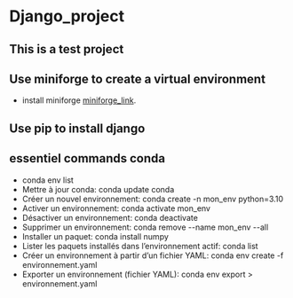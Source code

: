 # Django_project
## This is a test project
## Use miniforge to create a virtual environment
- install miniforge [miniforge_link](https://conda-forge.org/download/).
## Use pip to install django

## essentiel commands conda
- conda env list
- Mettre à jour conda: conda update conda
- Créer un nouvel environnement: conda create -n mon_env python=3.10
- Activer un environnement: conda activate mon_env
- Désactiver un environnement: conda deactivate
- Supprimer un environnement: conda remove --name mon_env --all
- Installer un paquet: conda install numpy
- Lister les paquets installés dans l’environnement actif: conda list
- Créer un environnement à partir d’un fichier YAML: conda env create -f environnement.yaml
- Exporter un environnement (fichier YAML): conda env export > environnement.yaml

